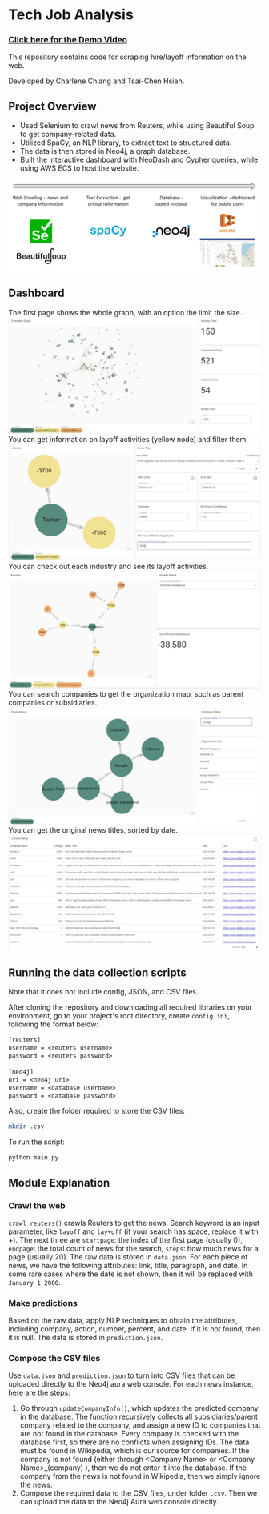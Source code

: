 # Tech Job Analysis

### [Click here for the Demo Video](https://youtu.be/HDioOeOxR-4?feature=shared&t=701)

This repository contains code for scraping hire/layoff information on the web.

Developed by Charlene Chiang and Tsai-Chen Hsieh. 

## Project Overview
* Used Selenium to crawl news from Reuters, while using Beautiful Soup to get company-related data. 
* Utilized SpaCy, an NLP library, to extract text to structured data. 
* The data is then stored in Neo4j, a graph database. 
* Built the interactive dashboard with NeoDash and Cypher queries, while using AWS ECS to host the website.  

![system_architecture](pictures/system_architecture.jpg)

## Dashboard
The first page shows the whole graph, with an option the limit the size. 
![neodash_complete_graph](pictures/neodash_complete_graph.jpg)
You can get information on layoff activities (yellow node) and filter them. 
![neodash_activity](pictures/neodash_activity.jpg)
You can check out each industry and see its layoff activities. 
![neodash_industry](pictures/neodash_industry.jpg)
You can search companies to get the organization map, such as parent companies or subsidiaries. 
![neodash_organization](pictures/neodash_organization.jpg)
You can get the original news titles, sorted by date. 
![neodash_current_news](pictures/neodash_current_news.jpg) 


## Running the data collection scripts 
Note that it does not include config, JSON, and CSV files. 

After cloning the repository and downloading all required libraries on your environment, go to your project's root directory, create `config.ini`, following the format below:
```
[reuters]
username = <reuters username>
password = <reuters password>

[neo4j]
uri = <neo4j uri>
username = <database username>
password = <database password>
```
Also, create the folder required to store the CSV files:
```bash
mkdir .csv
```
To run the script: 
```bash
python main.py
```

## Module Explanation
### Crawl the web
`crawl_reuters()` crawls Reuters to get the news. Search keyword is an input parameter, like `layoff` and `lay+off` (if your search has space, replace it with +). The next three are `startpage`: the index of the first page (usually 0), `endpage`: the total count of news for the search, `steps`: how much news for a page (usually 20). The raw data is stored in `data.json`. For each piece of news, we have the following attributes: link, title, paragraph, and date. In some rare cases where the date is not shown, then it will be replaced with `January 1 2000`.

### Make predictions
Based on the raw data, apply NLP techniques to obtain the attributes, including company, action, number, percent, and date. If it is not found, then it is null. The data is stored in `prediction.json`.

### Compose the CSV files
Use `data.json` and `prediction.json` to turn into CSV files that can be uploaded directly to the Neo4j aura web console. For each news instance, here are the steps:
1. Go through `updateCompanyInfo()`, which updates the predicted company in the database. The function recursively collects all subsidiaries/parent company related to the company, and assign a new ID to companies that are not found in the database. Every company is checked with the database first, so there are no conflicts when assigning IDs. The data must be found in Wikipedia, which is our source for companies. If the company is not found (either through \<Company Name> or \<Company Name>_(company) ), then we do not enter it into the database. If the company from the news is not found in Wikipedia, then we simply ignore the news. 
2. Compose the required data to the CSV files, under folder `.csv`. Then we can upload the data to the Neo4j Aura web console directly. 
